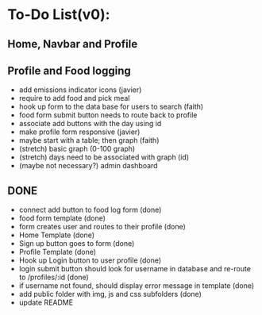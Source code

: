 # **To-Do List(v0):**
## Home, Navbar and Profile

## Profile and Food logging
- add emissions indicator icons (javier)
- require to add food and pick meal
- hook up form to the data base for users to search (faith)
- food form submit button needs to route back to profile
- associate add buttons with the day using id
- make profile form responsive (javier)
- maybe start with a table; then graph (faith)
- (stretch) basic graph (0-100 graph)
- (stretch) days need to be associated with graph (id)
- (maybe not necessary?) admin dashboard

## DONE
- connect add button to food log form (done)
- food form template (done)
- form creates user and routes to their profile (done)
- Home Template (done)
- Sign up button goes to form (done)
- Profile Template (done)
- Hook up Login button to user profile (done)
- login submit button should look for username in database and re-route to /profiles/:id (done)
- if username not found, should display error message in template (done)
- add public folder with img, js and css subfolders (done)
- update README
